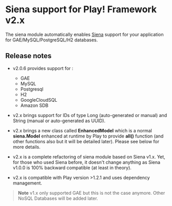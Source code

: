 Siena support for Play! Framework v2.x
======================================

The siena module automatically enables [Siena](http://www.sienaproject.com) support for your application for GAE/MySQL/PostgreSQL/H2 databases.

Release notes
--------------------

* v2.0.6 provides support for :
	+ GAE 
	+ MySQL
	+ Postgresql
	+ H2
	+ GoogleCloudSQL
	+ Amazon SDB

* v2.x brings support for IDs of type Long (auto-generated or manual) and String (manual or auto-generated as UUID).
* v2.x brings a new class called __EnhancedModel__ which is a normal __siena.Model__ enhanced at runtime by Play to provide __all()__ function (and other functions also but it will be detailed later). Please see below for more details.
* v2.x  is a complete refactoring of siena module based on Siena v1.x. Yet, for those who used Siena before, it doesn't change anything as Siena v1.0.0 is 100% backward compatible (at least in theory).
* v2.x is compatible with Play version >1.2.1 and uses dependency management.

> **Note** v1.x only supported GAE but this is not the case anymore. Other NoSQL Databases will be added later.

